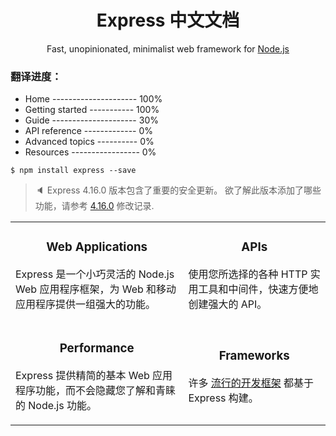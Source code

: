 <h1 align="center">Express 中文文档</h1>

<p align="center">Fast, unopinionated, minimalist web framework for <a href="https://nodejs.org/en/">Node.js</a></p>

<h3>翻译进度：</h3>

  - Home --------------------- 100%
  - Getting started ----------- 100%
  - Guide --------------------- 30%
  - API reference ------------- 0%
  - Advanced topics ---------- 0%
  - Resources ----------------- 0%

```
$ npm install express --save
```

> :speaker: Express 4.16.0 版本包含了重要的安全更新。
欲了解此版本添加了哪些功能，请参考 [4.16.0](http://www.expressjs.com.cn/changelog/4x.html#4.16.0) 修改记录.

<table>
  <tbody>
    <tr>
      <td valign="middle">
        <h3 align="center">Web Applications</h3>
        <p>Express 是一个小巧灵活的 Node.js Web 应用程序框架，为 Web 和移动应用程序提供一组强大的功能。</p>
      </td>
      <td valign="middle">
        <h3 align="center">APIs</h3>
        <p>使用您所选择的各种 HTTP 实用工具和中间件，快速方便地创建强大的 API。</p>
      </td>
    </tr><tr></tr>
    <tr>
      <td valign="middle">
        <h3 align="center">Performance</h3>
        <p>Express 提供精简的基本 Web 应用程序功能，而不会隐藏您了解和青睐的 Node.js 功能。</p>
      </td>
      <td valign="middle">
        <h3 align="center">Frameworks</h3>
        <p>许多 <a href="http://expressjs.com/en/resources/frameworks.html">流行的开发框架</a> 都基于 Express 构建。</p>
      </td>
    </tr>
  </tbody>
</table>
